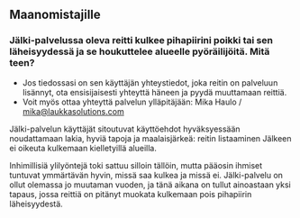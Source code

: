 ## Maanomistajille 

### Jälki-palvelussa oleva reitti kulkee pihapiirini poikki tai sen läheisyydessä ja se houkuttelee alueelle pyöräilijöitä. Mitä teen?

- Jos tiedossasi on sen käyttäjän yhteystiedot, joka reitin on palveluun lisännyt, ota ensisijaisesti yhteyttä häneen ja pyydä muuttamaan reittiä.
- Voit myös ottaa yhteyttä palvelun ylläpitäjään: Mika Haulo / mika@laukkasolutions.com

Jälki-palvelun käyttäjät sitoutuvat käyttöehdot hyväksyessään noudattamaan lakia, hyviä tapoja ja maalaisjärkeä: reitin listaaminen Jälkeen ei oikeuta kulkemaan kielletyillä alueilla.

Inhimillisiä ylilyöntejä toki sattuu silloin tällöin, mutta pääosin ihmiset tuntuvat ymmärtävän hyvin, missä saa kulkea ja missä ei. Jälki-palvelu on ollut olemassa jo muutaman vuoden, ja tänä aikana on tullut ainoastaan yksi tapaus, jossa reittiä on pitänyt muokata kulkemaan pois pihapiirin läheisyydestä. 
